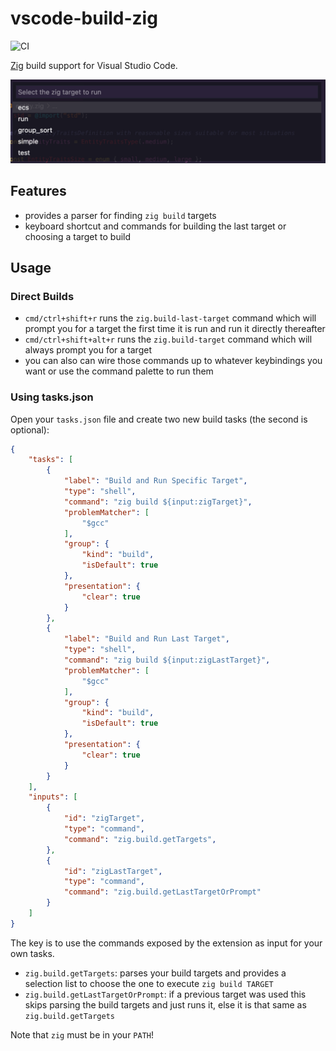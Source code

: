 # vscode-build-zig
![CI](https://img.shields.io/github/workflow/status/ziglang/vscode-zig/CI.svg)

[Zig](http://ziglang.org/) build support for Visual Studio Code.

![](./images/example.png)


## Features
 - provides a parser for finding `zig build` targets
 - keyboard shortcut and commands for building the last target or choosing a target to build


## Usage
### Direct Builds
- `cmd/ctrl+shift+r` runs the `zig.build-last-target` command which will prompt you for a target the first time it is run and run it directly thereafter
- `cmd/ctrl+shift+alt+r` runs the `zig.build-target` command which will always prompt you for a target
- you can also can wire those commands up to whatever keybindings you want or use the command palette to run them


### Using tasks.json
Open your `tasks.json` file and create two new build tasks (the second is optional):

```json
{
    "tasks": [
        {
            "label": "Build and Run Specific Target",
            "type": "shell",
            "command": "zig build ${input:zigTarget}",
            "problemMatcher": [
                "$gcc"
            ],
            "group": {
                "kind": "build",
                "isDefault": true
            },
            "presentation": {
                "clear": true
            }
        },
        {
            "label": "Build and Run Last Target",
            "type": "shell",
            "command": "zig build ${input:zigLastTarget}",
            "problemMatcher": [
                "$gcc"
            ],
            "group": {
                "kind": "build",
                "isDefault": true
            },
            "presentation": {
                "clear": true
            }
        }
    ],
    "inputs": [
        {
            "id": "zigTarget",
            "type": "command",
            "command": "zig.build.getTargets",
        },
        {
            "id": "zigLastTarget",
            "type": "command",
            "command": "zig.build.getLastTargetOrPrompt"
        }
    ]
}
```

The key is to use the commands exposed by the extension as input for your own tasks.
- `zig.build.getTargets`: parses your build targets and provides a selection list to choose the one to execute `zig build TARGET`
- `zig.build.getLastTargetOrPrompt`: if a previous target was used this skips parsing the build targets and just runs it, else it is that same as `zig.build.getTargets`

Note that `zig` must be in your `PATH`!